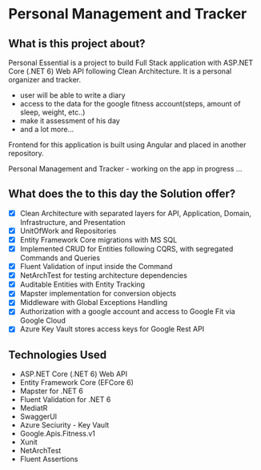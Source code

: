 # Personal Management and Tracker

## What is this project about?

Personal Essential is a project to build Full Stack application with ASP.NET Core (.NET 6) Web API following Clean Architecture. 
It is a personal organizer and tracker.
- user will be able to write a diary
- access to the data for the google fitness account(steps, amount of sleep, weight, etc..)
- make it  assessment of his day
- and a lot more...

Frontend for this application is built using Angular and placed in another repository.

Personal Management and Tracker - working on the app in progress ...

## What does the to this day the Solution offer?

- [x] Clean Architecture with separated layers for API, Application, Domain, Infrastructure, and Presentation
- [x] UnitOfWork and Repositories
- [x] Entity Framework Core migrations with MS SQL
- [x] Implemented CRUD for Entities following CQRS, with segregated Commands and Queries
- [x] Fluent Validation of input inside the Command
- [x] NetArchTest for testing architecture dependencies
- [x] Auditable Entities with Entity Tracking
- [x] Mapster implementation for conversion objects
- [x] Middleware with Global Exceptions Handling
- [x] Authorization with a google account and access to Google Fit via Google Cloud
- [x] Azure Key Vault stores access keys for Google Rest API

## Technologies Used

* ASP.NET Core (.NET 6) Web API
* Entity Framework Core (EFCore 6)
* Mapster for .NET 6
* Fluent Validation for .NET 6
* MediatR 
* SwaggerUI
* Azure Seciurity - Key Vault
* Google.Apis.Fitness.v1
* Xunit
* NetArchTest
* Fluent Assertions

